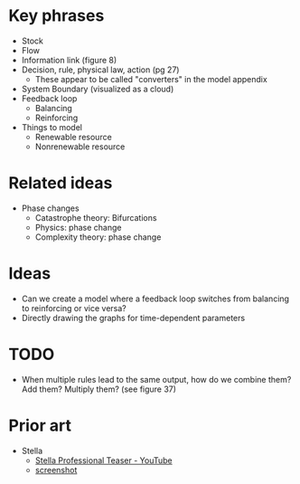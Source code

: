 # Key phrases
- Stock
- Flow
- Information link (figure 8)
- Decision, rule, physical law, action (pg 27)
  - These appear to be called "converters" in the model appendix
- System Boundary (visualized as a cloud)
- Feedback loop
  - Balancing
  - Reinforcing
- Things to model
  - Renewable resource
  - Nonrenewable resource

# Related ideas
- Phase changes
  - Catastrophe theory: Bifurcations
  - Physics: phase change
  - Complexity theory: phase change

# Ideas
- Can we create a model where a feedback loop switches from balancing to reinforcing or vice versa?
- Directly drawing the graphs for time-dependent parameters

# TODO
- When multiple rules lead to the same output, how do we combine them? Add them? Multiply them? (see figure 37)

# Prior art
- Stella
  - [Stella Professional Teaser - YouTube](https://youtu.be/n0cMVfc59IQ?t=2)
  - [screenshot](https://iseesystems.com/images/products/stella-professional-product-monitor.png)
